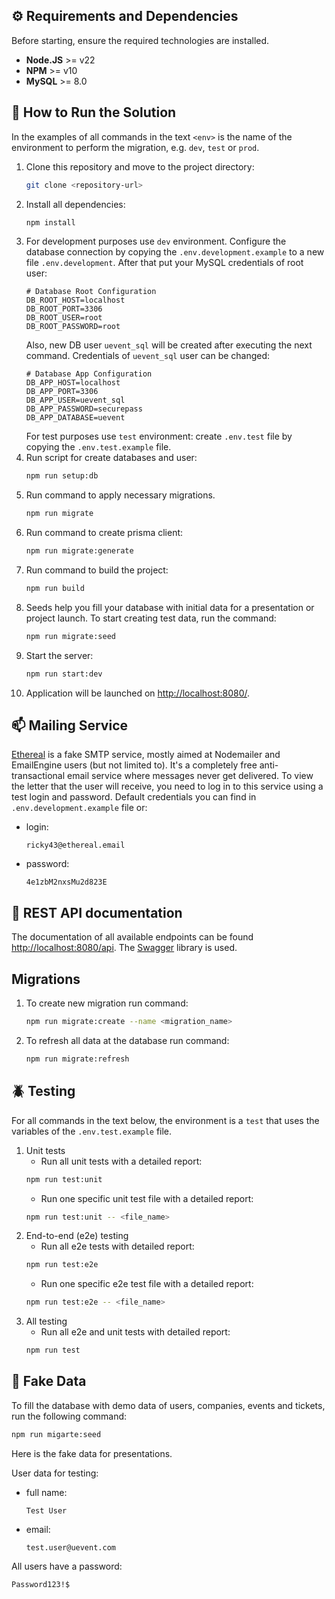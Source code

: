 ## ⚙️ Requirements and Dependencies

Before starting, ensure the required technologies are installed.

- **Node.JS** >= v22
- **NPM** >= v10
- **MySQL** >= 8.0

## 🚀 How to Run the Solution

In the examples of all commands in the text `<env>` is the name of the environment to perform the migration, e.g. `dev`,
`test` or `prod`.

1. Clone this repository and move to the project directory:
   ```bash
   git clone <repository-url>
   ```
2. Install all dependencies:
   ```bash
   npm install
   ```
3. For development purposes use `dev` environment. Configure the database connection by copying the
   `.env.development.example` to a new file `.env.development`. After that put your MySQL credentials of root user:
    ```
    # Database Root Configuration
    DB_ROOT_HOST=localhost
    DB_ROOT_PORT=3306
    DB_ROOT_USER=root
    DB_ROOT_PASSWORD=root
    ```
   Also, new DB user `uevent_sql` will be created after executing the next command. Credentials of `uevent_sql` user can
   be changed:
    ```
    # Database App Configuration
    DB_APP_HOST=localhost
    DB_APP_PORT=3306
    DB_APP_USER=uevent_sql
    DB_APP_PASSWORD=securepass
    DB_APP_DATABASE=uevent
    ```
   For test purposes use `test` environment: create `.env.test` file by copying the `.env.test.example` file.
4. Run script for create databases and user:
   ```bash
   npm run setup:db
   ```
5. Run command to apply necessary migrations.
   ```bash
   npm run migrate
   ```
6. Run command to create prisma client:
   ```bash
   npm run migrate:generate
   ```
7. Run command to build the project:
   ```bash
   npm run build
   ```
8. Seeds help you fill your database with initial data for a presentation or project launch. To start creating test data, run the command:
    ```bash
    npm run migrate:seed
    ```
9. Start the server:
    ```bash
    npm run start:dev
    ```
10. Application will be launched on [http://localhost:8080/](http://localhost:8080/).

## 📫 Mailing Service

[Ethereal](https://ethereal.email/) is a fake SMTP service, mostly aimed at Nodemailer and EmailEngine users (but not
limited to). It's a completely free anti-transactional email service where messages never get delivered.
To view the letter that the user will receive, you need to log in to this service using a test login and password.
Default credentials you can find in `.env.development.example` file or:

* login:
    ```text
    ricky43@ethereal.email
    ```
* password:
    ```text
    4e1zbM2nxsMu2d823E
    ```

## 🔁 REST API documentation

The documentation of all available endpoints can be found [http://localhost:8080/api](http://localhost:8080/api). 
The [Swagger](https://swagger.io/) library is used.

## Migrations

1. To create new migration run command:
    ```bash
    npm run migrate:create --name <migration_name>
    ```
2. To refresh all data at the database run command:
    ```bash
    npm run migrate:refresh
    ```

## 🪲 Testing

For all commands in the text below, the environment is a `test` that uses the variables of the `.env.test.example` file.

1. Unit tests
    * Run all unit tests with a detailed report:
    ```bash
    npm run test:unit
    ```
    * Run one specific unit test file with a detailed report:
    ```bash
    npm run test:unit -- <file_name>
    ```
2. End-to-end (e2e) testing
    * Run all e2e tests with detailed report:
    ```bash
    npm run test:e2e
    ```
    * Run one specific e2e test file with a detailed report:
    ```bash
    npm run test:e2e -- <file_name>
    ```
3. All testing
    * Run all e2e and unit tests with detailed report:
   ```bash
   npm run test
   ```

## 👤 Fake Data
To fill the database with demo data of users, companies, events and tickets, run the following command:
```bash
npm run migarte:seed
```
Here is the fake data for presentations. 

User data for testing:
* full name:
   ```text
   Test User
   ```
* email:
  ```text
  test.user@uevent.com
  ```
All users have a password:
```text
Password123!$
```